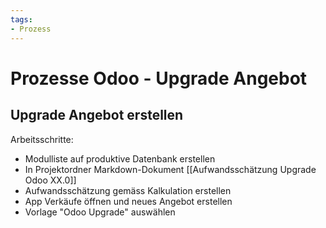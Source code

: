 ```yaml
---
tags:
- Prozess
---
```

# Prozesse Odoo - Upgrade Angebot

## Upgrade Angebot erstellen

Arbeitsschritte:
* Modulliste auf produktive Datenbank erstellen
* In Projektordner Markdown-Dokument [[Aufwandsschätzung Upgrade Odoo XX.0]]
* Aufwandsschätzung gemäss Kalkulation erstellen
* App Verkäufe öffnen und neues Angebot erstellen
* Vorlage "Odoo Upgrade" auswählen
